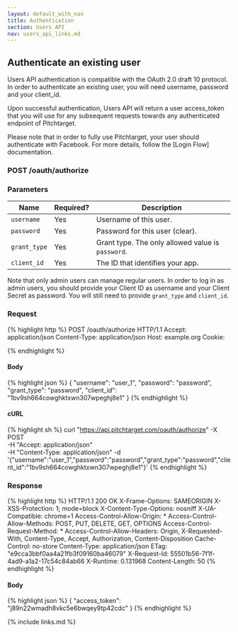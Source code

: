 ```yaml
---
layout: default_with_nav
title: Authentication
section: Users API
nav: users_api_links.md
---
```


## Authenticate an existing user
Users API authentication is compatible with the OAuth 2.0 draft 10 protocol. In order to authenticate an existing user, you will need username, password and your client_id.

Upon successful authentication, Users API will return a user access_token that you will use for any subsequent requests towards any authenticated endpoint of Pitchtarget.

Please note that in order to fully use Pitchtarget, your user should authenticate with Facebook. For more details, follow the [Login Flow] documentation.

### POST /oauth/authorize


### Parameters

Name | Required? | Description |
-----|-----------|-------------|
`username` | Yes | Username of this user. |
`password` | Yes | Password for this user (clear). |
`grant_type` | Yes | Grant type. The only allowed value is `password`. |
`client_id` | Yes | The ID that identifies your app. |

Note that only admin users can manage regular users. In order to log in as admin users, you should provide your Client ID as username and your Client Secret as password. You will still need to provide `grant_type` and `client_id`.

### Request

{% highlight http %}
POST /oauth/authorize HTTP/1.1
Accept: application/json
Content-Type: application/json
Host: example.org
Cookie:

{% endhighlight %}

#### Body

{% highlight json %}
{
  "username": "user_1",
  "password": "password",
  "grant_type": "password",
  "client_id": "1bv9sh664cowghktxwn307wpeghj8e1"
}
{% endhighlight %}

#### cURL

{% highlight sh %}
curl "https://api.pitchtarget.com/oauth/authorize" -X POST \
	-H "Accept: application/json" \
	-H "Content-Type: application/json" -d '{"username":"user_1","password":"password","grant_type":"password","client_id":"1bv9sh664cowghktxwn307wpeghj8e1"}'
{% endhighlight %}

### Response

{% highlight http %}
HTTP/1.1 200 OK
X-Frame-Options: SAMEORIGIN
X-XSS-Protection: 1; mode=block
X-Content-Type-Options: nosniff
X-UA-Compatible: chrome=1
Access-Control-Allow-Origin: *
Access-Control-Allow-Methods: POST, PUT, DELETE, GET, OPTIONS
Access-Control-Request-Method: *
Access-Control-Allow-Headers: Origin, X-Requested-With, Content-Type, Accept, Authorization, Content-Disposition
Cache-Control: no-store
Content-Type: application/json
ETag: "e9cca3bbf0aa4a21fb3f09160ba46079"
X-Request-Id: 55501b56-7f1f-4ad9-a1a2-17c54c84ab66
X-Runtime: 0.131968
Content-Length: 50
{% endhighlight %}

#### Body

{% highlight json %}
{
  "access_token": "j89n22wmadh8vkc5e6bwqey9tp42cdc"
}
{% endhighlight %}

{% include links.md %}
